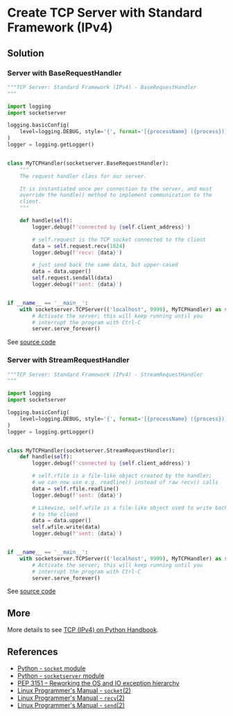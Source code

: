 # Create TCP Server with Standard Framework (IPv4)

## Solution

### Server with BaseRequestHandler

```python
"""TCP Server: Standard Framework (IPv4) - BaseRequestHandler
"""

import logging
import socketserver

logging.basicConfig(
    level=logging.DEBUG, style='{', format='[{processName} ({process})] {message}'
)
logger = logging.getLogger()


class MyTCPHandler(socketserver.BaseRequestHandler):
    """
    The request handler class for our server.

    It is instantiated once per connection to the server, and must
    override the handle() method to implement communication to the
    client.
    """

    def handle(self):
        logger.debug(f'connected by {self.client_address}')

        # self.request is the TCP socket connected to the client
        data = self.request.recv(1024)
        logger.debug(f'recv: {data}')

        # just send back the same data, but upper-cased
        data = data.upper()
        self.request.sendall(data)
        logger.debug(f'sent: {data}')


if __name__ == '__main__':
    with socketserver.TCPServer(('localhost', 9999), MyTCPHandler) as server:
        # Activate the server; this will keep running until you
        # interrupt the program with Ctrl-C
        server.serve_forever()
```

See [source code](https://github.com/leven-cn/python-cookbook/blob/main/examples/core/tcp_server_ipv4_std_base.py)

### Server with StreamRequestHandler

```python
"""TCP Server: Standard Framework (IPv4) - StreamRequestHandler
"""

import logging
import socketserver

logging.basicConfig(
    level=logging.DEBUG, style='{', format='[{processName} ({process})] {message}'
)
logger = logging.getLogger()


class MyTCPHandler(socketserver.StreamRequestHandler):
    def handle(self):
        logger.debug(f'connected by {self.client_address}')

        # self.rfile is a file-like object created by the handler;
        # we can now use e.g. readline() instead of raw recv() calls
        data = self.rfile.readline()
        logger.debug(f'sent: {data}')

        # Likewise, self.wfile is a file-like object used to write back
        # to the client
        data = data.upper()
        self.wfile.write(data)
        logger.debug(f'sent: {data}')


if __name__ == '__main__':
    with socketserver.TCPServer(('localhost', 9999), MyTCPHandler) as server:
        # Activate the server; this will keep running until you
        # interrupt the program with Ctrl-C
        server.serve_forever()
```

See [source code](https://github.com/leven-cn/python-cookbook/blob/main/examples/core/tcp_server_ipv4_std_stream.py)

## More

More details to see [TCP (IPv4) on Python Handbook](https://leven-cn.github.io/python-handbook/recipes/core/tcp_ipv4).

## References

- [Python - `socket` module](https://docs.python.org/3/library/socket.html)
- [Python - `socketserver` module](https://docs.python.org/3/library/socketserver.html)
- [PEP 3151 – Reworking the OS and IO exception hierarchy](https://peps.python.org/pep-3151/)
- [Linux Programmer's Manual - `socket`(2)](https://manpages.debian.org/bullseye/manpages-dev/socket.2.en.html)
- [Linux Programmer's Manual - `recv`(2)](https://manpages.debian.org/bullseye/manpages-dev/recv.2.en.html)
- [Linux Programmer's Manual - `send`(2)](https://manpages.debian.org/bullseye/manpages-dev/send.2.en.html)
